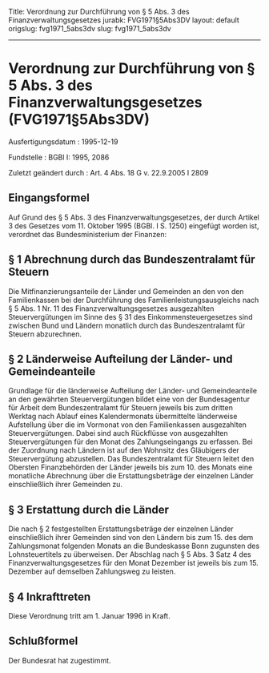 Title: Verordnung zur Durchführung von § 5 Abs. 3 des Finanzverwaltungsgesetzes
jurabk: FVG1971§5Abs3DV
layout: default
origslug: fvg1971_5abs3dv
slug: fvg1971_5abs3dv

---

# Verordnung zur Durchführung von § 5 Abs. 3 des Finanzverwaltungsgesetzes (FVG1971§5Abs3DV)

Ausfertigungsdatum
:   1995-12-19

Fundstelle
:   BGBl I: 1995, 2086

Zuletzt geändert durch
:   Art. 4 Abs. 18 G v. 22.9.2005 I 2809


## Eingangsformel

Auf Grund des § 5 Abs. 3 des Finanzverwaltungsgesetzes, der durch
Artikel 3 des Gesetzes vom 11. Oktober 1995 (BGBl. I S. 1250)
eingefügt worden ist, verordnet das Bundesministerium der Finanzen:


## § 1 Abrechnung durch das Bundeszentralamt für Steuern

Die Mitfinanzierungsanteile der Länder und Gemeinden an den von den
Familienkassen bei der Durchführung des Familienleistungsausgleichs
nach § 5 Abs. 1 Nr. 11 des Finanzverwaltungsgesetzes ausgezahlten
Steuervergütungen im Sinne des § 31 des Einkommensteuergesetzes sind
zwischen Bund und Ländern monatlich durch das Bundeszentralamt für
Steuern abzurechnen.


## § 2 Länderweise Aufteilung der Länder- und Gemeindeanteile

Grundlage für die länderweise Aufteilung der Länder- und
Gemeindeanteile an den gewährten Steuervergütungen bildet eine von der
Bundesagentur für Arbeit dem Bundeszentralamt für Steuern jeweils bis
zum dritten Werktag nach Ablauf eines Kalendermonats übermittelte
länderweise Aufstellung über die im Vormonat von den Familienkassen
ausgezahlten Steuervergütungen. Dabei sind auch Rückflüsse von
ausgezahlten Steuervergütungen für den Monat des Zahlungseingangs zu
erfassen. Bei der Zuordnung nach Ländern ist auf den Wohnsitz des
Gläubigers der Steuervergütung abzustellen. Das Bundeszentralamt für
Steuern leitet den Obersten Finanzbehörden der Länder jeweils bis zum
10\. des Monats eine monatliche Abrechnung über die Erstattungsbeträge
der einzelnen Länder einschließlich ihrer Gemeinden zu.


## § 3 Erstattung durch die Länder

Die nach § 2 festgestellten Erstattungsbeträge der einzelnen Länder
einschließlich ihrer Gemeinden sind von den Ländern bis zum 15. des
dem Zahlungsmonat folgenden Monats an die Bundeskasse Bonn zugunsten
des Lohnsteuertitels zu überweisen. Der Abschlag nach § 5 Abs. 3 Satz
4 des Finanzverwaltungsgesetzes für den Monat Dezember ist jeweils bis
zum 15. Dezember auf demselben Zahlungsweg zu leisten.


## § 4 Inkrafttreten

Diese Verordnung tritt am 1. Januar 1996 in Kraft.


## Schlußformel

Der Bundesrat hat zugestimmt.

